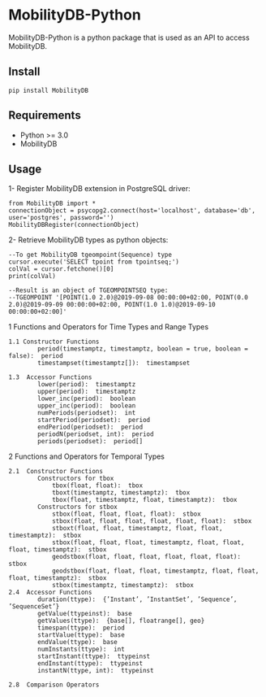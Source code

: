 # MobilityDB-Python
MobilityDB-Python is a python package that is used as an API to access MobilityDB.

Install
------------
    pip install MobilityDB
    
Requirements
------------
 - Python >= 3.0
 - MobilityDB
 
Usage
------------ 
1- Register MobilityDB extension in PostgreSQL driver:

    from MobilityDB import *
    connectionObject = psycopg2.connect(host='localhost', database='db', user='postgres', password='')
    MobilityDBRegister(connectionObject)

2- Retrieve MobilityDB types as python objects:

    --To get MobilityDB tgeompoint(Sequence) type
    cursor.execute('SELECT tpoint from tpointseq;')
    colVal = cursor.fetchone()[0]
    print(colVal)
    
    --Result is an object of TGEOMPOINTSEQ type:
    --TGEOMPOINT '[POINT(1.0 2.0)@2019-09-08 00:00:00+02:00, POINT(0.0 2.0)@2019-09-09 00:00:00+02:00, POINT(1.0 1.0)@2019-09-10 00:00:00+02:00]'
   
   1  Functions and Operators for Time Types and Range Types
    
    1.1 Constructor Functions
            period(timestamptz, timestamptz, boolean = true, boolean = false):  period
            timestampset(timestamptz[]):  timestampset
        
    1.3  Accessor Functions
            lower(period):  timestamptz
            upper(period):  timestamptz
            lower_inc(period):  boolean
            upper_inc(period):  boolean
            numPeriods(periodset):  int
            startPeriod(periodset):  period
            endPeriod(periodset):  period
            periodN(periodset, int):  period
            periods(periodset):  period[]
        
  2  Functions and Operators for Temporal Types
    
    2.1  Constructor Functions
            Constructors for tbox
                tbox(float, float):  tbox
                tboxt(timestamptz, timestamptz):  tbox
                tbox(float, timestamptz, float, timestamptz):  tbox
            Constructors for stbox
                stbox(float, float, float, float):  stbox
                stbox(float, float, float, float, float, float):  stbox
                stboxt(float, float, timestamptz, float, float, timestamptz):  stbox
                stbox(float, float, float, timestamptz, float, float, float, timestamptz):  stbox
                geodstbox(float, float, float, float, float, float):  stbox
                geodstbox(float, float, float, timestamptz, float, float, float, timestamptz):  stbox
                stbox(timestamptz, timestamptz):  stbox
    2.4  Accessor Functions
            duration(ttype):  {’Instant’, ’InstantSet’, ’Sequence’, ’SequenceSet’}
            getValue(ttypeinst):  base
            getValues(ttype):  {base[], floatrange[], geo}
            timespan(ttype):  period
            startValue(ttype):  base
            endValue(ttype):  base
            numInstants(ttype):  int
            startInstant(ttype):  ttypeinst
            endInstant(ttype):  ttypeinst
            instantN(ttype, int):  ttypeinst

    2.8  Comparison Operators
            

            
            
        